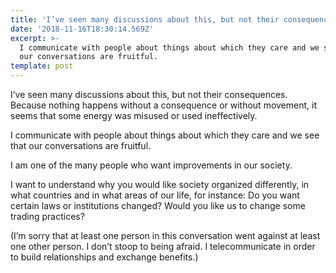 ```yaml
---
title: 'I’ve seen many discussions about this, but not their consequences.'
date: '2018-11-16T18:30:14.569Z'
excerpt: >-
  I communicate with people about things about which they care and we see that
  our conversations are fruitful.
template: post
---
```

I’ve seen many discussions about this, but not their consequences. Because nothing happens without a consequence or without movement, it seems that some energy was misused or used ineffectively.

I communicate with people about things about which they care and we see that our conversations are fruitful.

I am one of the many people who want improvements in our society.

I want to understand why you would like society organized differently, in what countries and in what areas of our life, for instance: Do you want certain laws or institutions changed? Would you like us to change some trading practices?

(I’m sorry that at least one person in this conversation went against at least one other person. I don’t stoop to being afraid. I telecommunicate in order to build relationships and exchange benefits.)
